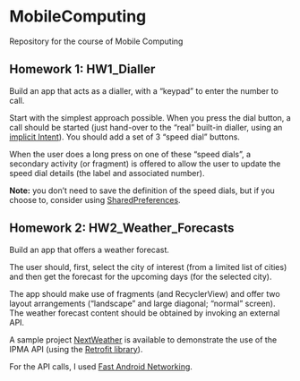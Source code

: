 # MobileComputing
Repository for the course of Mobile Computing

## Homework 1: HW1_Dialler
Build an app that acts as a dialler, with a “keypad” to enter the number to call.

Start with the simplest approach possible. When you press the dial button, a call
should be started (just hand-over to the “real” built-in dialler, using an [implicit Intent](https://developer.android.com/guide/components/intents-common?hl=en#Phone)).
You should add a set of 3 “speed dial” buttons.

When the user does a long press on one of these “speed dials”, a secondary activity
(or fragment) is offered to allow the user to update the speed dial details (the label 
and associated number).

__Note:__ you don’t need to save the definition of the speed dials, but if you choose to, 
consider using [SharedPreferences](https://developer.android.com/training/data-storage/shared-preferences).

## Homework 2: HW2_Weather_Forecasts
Build an app that offers a weather forecast.

The user should, first, select the city of interest (from a limited list of cities)
and then get the forecast for the upcoming days (for the selected city).

The app should make use of fragments (and RecyclerView) and offer two layout arrangements
(“landscape” and large diagonal; “normal” screen). The weather forecast content should 
be obtained by invoking an external API. 

A sample project [NextWeather](https://gitlab.com/ico_gl/ua-cm-gs) is available to demonstrate the use of the IPMA API
(using the [Retrofit library](https://guides.codepath.com/android/Consuming-APIs-with-Retrofit)).

For the API calls, I used [Fast Android Networking](https://medium.com/@filswino/making-rest-calls-download-upload-files-with-one-line-of-code-on-android-no-retrofit-needed-5c0574f41476).
